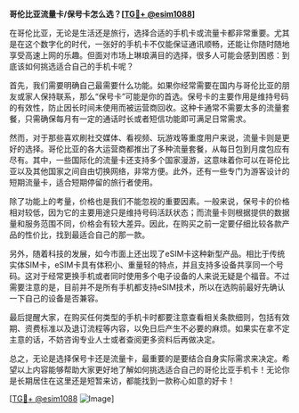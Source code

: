 **哥伦比亚流量卡/保号卡怎么选？[[TG💪+ @esim1088](https://t.me/s/esim1088)]**

在哥伦比亚，无论是生活还是旅行，选择合适的手机卡或流量卡都非常重要。尤其是在这个数字化的时代，一张好的手机卡不仅能保证通讯顺畅，还能让你随时随地享受高速上网的乐趣。但面对市场上琳琅满目的选择，很多人可能会感到困惑：到底该如何挑选适合自己的手机卡呢？

首先，我们需要明确自己最需要什么功能。如果你经常需要在国内与哥伦比亚的朋友或家人保持联系，那么“保号卡”可能是你的首选。保号卡的主要作用是维持号码的有效性，防止因长时间未使用而被运营商回收。这种卡通常不需要太多的流量套餐，只需确保每月有一定的通话时长或者短信功能即可满足日常需求。

然而，对于那些喜欢刷社交媒体、看视频、玩游戏等重度用户来说，流量卡则是更好的选择。哥伦比亚的各大运营商都推出了多种流量套餐，从每日包到月度包应有尽有。其中，一些国际化的流量卡还支持多个国家漫游，这意味着你可以在哥伦比亚以及其他国家之间自由切换网络，非常方便。此外，还有一些专门为游客设计的短期流量卡，适合短期停留的旅行者使用。

除了功能上的考量，价格也是我们不能忽视的重要因素。一般来说，保号卡的价格相对较低，因为它的主要用途只是维持号码活跃状态；而流量卡则根据提供的数据量和服务范围不同，价格会有较大差异。因此，在购买之前一定要仔细比较各款产品的性价比，找到最适合自己的那一款。

另外，随着科技的发展，如今市面上还出现了eSIM卡这种新型产品。相比于传统实体SIM卡，eSIM卡具有体积小、重量轻的特点，并且支持多设备共享同一个号码。这对于经常更换手机或者同时使用多个电子设备的人来说无疑是个福音。不过需要注意的是，目前并不是所有手机都支持eSIM技术，所以在选购前最好先确认一下自己的设备是否兼容。

最后提醒大家，在购买任何类型的手机卡时都要注意查看相关条款细则，包括有效期、资费标准以及退订流程等内容，以免日后产生不必要的麻烦。如果实在拿不定主意的话，不妨咨询专业人士或者查阅更多资料后再做决定。

总之，无论是选择保号卡还是流量卡，最重要的是要结合自身实际需求来决定。希望以上内容能够帮助大家更好地了解如何挑选适合自己的哥伦比亚手机卡！无论你是长期居住在这里还是短暂来访，都能找到一款称心如意的好卡！

[[TG💪+ @esim1088](https://t.me/s/esim1088) ![Image](https://i.postimg.cc/4NQfJmqS/Snipaste-2025-05-13-00-14-12.png)]